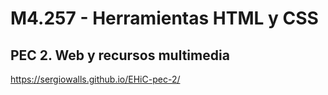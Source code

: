 # M4.257 - Herramientas HTML y CSS

## PEC 2. Web y recursos multimedia

https://sergiowalls.github.io/EHiC-pec-2/

